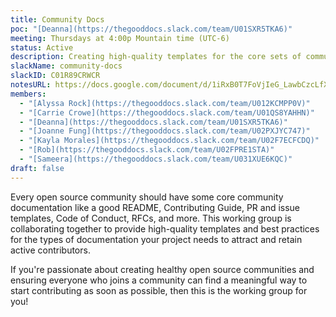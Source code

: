 ```yaml
---
title: Community Docs
poc: "[Deanna](https://thegooddocs.slack.com/team/U01SXR5TKA6)"
meeting: Thursdays at 4:00p Mountain time (UTC-6)
status: Active
description: Creating high-quality templates for the core sets of community docs that are necessary for the health, productivity, and cross-coordination of open source communities.
slackName: community-docs
slackID: C01R89CRWCR
notesURL: https://docs.google.com/document/d/1iRxB0T7FoVjIeG_LawbCzcLfXCILlpFdzn-4BPDGR9Y/edit?usp=sharing
members:
  - "[Alyssa Rock](https://thegooddocs.slack.com/team/U012KCMPP0V)"
  - "[Carrie Crowe](https://thegooddocs.slack.com/team/U01QS8YAHHN)"
  - "[Deanna](https://thegooddocs.slack.com/team/U01SXR5TKA6)"
  - "[Joanne Fung](https://thegooddocs.slack.com/team/U02PXJYC747)"
  - "[Kayla Morales](https://thegooddocs.slack.com/team/U02F7ECFCDQ)"
  - "[Rob](https://thegooddocs.slack.com/team/U02FPRE1STA)"
  - "[Sameera](https://thegooddocs.slack.com/team/U031XUE6KQC)"
draft: false
---
```


Every open source community should have some core community documentation like a good README, Contributing Guide, PR and issue templates, Code of Conduct, RFCs, and more.
This working group is collaborating together to provide high-quality templates and best practices for the types of documentation your project needs to attract and retain active contributors.

If you're passionate about creating healthy open source communities and ensuring everyone who joins a community can find a meaningful way to start contributing as soon as possible, then this is the working group for you!
